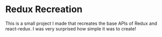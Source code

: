 # Redux Recreation

This is a small project I made that recreates the base APIs of Redux and react-redux. I was very surprised how simple it was to create!
